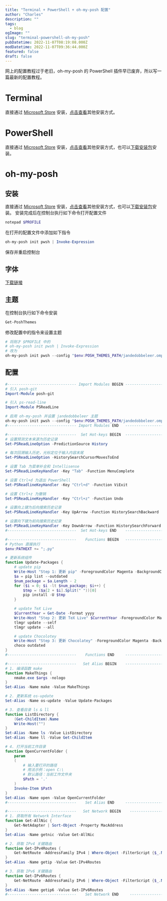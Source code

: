 ```yaml
---
title: "Terminal + PowerShell + oh-my-posh 配置"
author: "Charles"
description: ""
tags:
  - blog
ogImage: ""
slug: "terminal-powershell-oh-my-posh"
pubDatetime: 2022-11-07T08:19:08.000Z
modDatetime: 2022-11-07T09:36:44.000Z
featured: false
draft: false
---
```


网上的配置教程过于老旧，oh-my-posh 的 PowerShell 插件早已废弃，所以写一篇最新的配置教程。

# Terminal

直接通过 [Microsoft Store](https://apps.microsoft.com/store/detail/windows-terminal/9N0DX20HK701?hl=zh-cn&gl=cn) 安装，[点击查看](https://github.com/microsoft/terminal)其他安装方式。

# PowerShell

直接通过 [Microsoft Store](https://apps.microsoft.com/store/detail/powershell/9MZ1SNWT0N5D) 安装，[点击查看](https://learn.microsoft.com/zh-cn/powershell/scripting/install/installing-powershell-on-windows?view=powershell-7.2)其他安装方式，也可以[下载安装包](https://github.com/PowerShell/PowerShell)安装。

# oh-my-posh

## 安装

直接通过 [Microsoft Store](https://apps.microsoft.com/store/detail/ohmyposh/XP8K0HKJFRXGCK) 安装，[点击查看](https://ohmyposh.dev/docs/installation/windows)其他安装方式，也可以[下载安装包](https://github.com/JanDeDobbeleer/oh-my-posh/releases)安装。
安装完成后在控制台执行如下命令打开配置文件

```powershell
notepad $PROFILE
```

在打开的配置文件中添加如下指令

```powershell
oh-my-posh init pwsh | Invoke-Expression
```

保存并重启控制台

## 字体

[下载链接](https://www.nerdfonts.com/font-downloads)

## 主题

在控制台执行如下命令安装

```powershell
Get-PoshThemes
```

修改配置中的指令来设置主题

```powershell
# 将刚才 $PROFILE 中的
# oh-my-posh init pwsh | Invoke-Expression
# 改为
oh-my-posh init pwsh --config "$env:POSH_THEMES_PATH/jandedobbeleer.omp.json" | Invoke-Expression
```

## 配置

```powershell
#------------------------------- Import Modules BEGIN -------------------------------
# 引入 posh-git
Import-Module posh-git

# 引入 ps-read-line
Import-Module PSReadLine

# 启用 oh-my-posh 并设置 jandedobbeleer 主题
oh-my-posh init pwsh --config "$env:POSH_THEMES_PATH/jandedobbeleer.omp.json" | Invoke-Expression
#------------------------------- Import Modules END   -------------------------------

#-------------------------------  Set Hot-keys BEGIN  -------------------------------
# 设置预测文本来源为历史记录
Set-PSReadLineOption -PredictionSource History

# 每次回溯输入历史，光标定位于输入内容末尾
Set-PSReadLineOption -HistorySearchCursorMovesToEnd

# 设置 Tab 为菜单补全和 Intellisense
Set-PSReadLineKeyHandler -Key "Tab" -Function MenuComplete

# 设置 Ctrl+d 为退出 PowerShell
Set-PSReadlineKeyHandler -Key "Ctrl+d" -Function ViExit

# 设置 Ctrl+z 为撤销
Set-PSReadLineKeyHandler -Key "Ctrl+z" -Function Undo

# 设置向上键为后向搜索历史记录
Set-PSReadLineKeyHandler -Key UpArrow -Function HistorySearchBackward

# 设置向下键为前向搜索历史纪录
Set-PSReadLineKeyHandler -Key DownArrow -Function HistorySearchForward
#-------------------------------  Set Hot-keys END    -------------------------------

#-------------------------------    Functions BEGIN   -------------------------------
# Python 直接执行
$env:PATHEXT += ";.py"

# 更新系统组件
function Update-Packages {
	# update pip
	Write-Host "Step 1: 更新 pip" -ForegroundColor Magenta -BackgroundColor Cyan
	$a = pip list --outdated
	$num_package = $a.Length - 2
	for ($i = 0; $i -lt $num_package; $i++) {
		$tmp = ($a[2 + $i].Split(" "))[0]
		pip install -U $tmp
	}

	# update TeX Live
	$CurrentYear = Get-Date -Format yyyy
	Write-Host "Step 2: 更新 TeX Live" $CurrentYear -ForegroundColor Magenta -BackgroundColor Cyan
	tlmgr update --self
	tlmgr update --all

	# update Chocolotey
	Write-Host "Step 3: 更新 Chocolatey" -ForegroundColor Magenta -BackgroundColor Cyan
	choco outdated
}
#-------------------------------    Functions END     -------------------------------

#-------------------------------   Set Alias BEGIN    -------------------------------
# 1. 编译函数 make
function MakeThings {
	nmake.exe $args -nologo
}
Set-Alias -Name make -Value MakeThings

# 2. 更新系统 os-update
Set-Alias -Name os-update -Value Update-Packages

# 3. 查看目录 ls & ll
function ListDirectory {
	(Get-ChildItem).Name
	Write-Host("")
}
Set-Alias -Name ls -Value ListDirectory
Set-Alias -Name ll -Value Get-ChildItem

# 4. 打开当前工作目录
function OpenCurrentFolder {
	param
	(
		# 输入要打开的路径
		# 用法示例：open C:\
		# 默认路径：当前工作文件夹
		$Path = '.'
	)
	Invoke-Item $Path
}
Set-Alias -Name open -Value OpenCurrentFolder
#-------------------------------    Set Alias END     -------------------------------

#-------------------------------   Set Network BEGIN    -------------------------------
# 1. 获取所有 Network Interface
function Get-AllNic {
	Get-NetAdapter | Sort-Object -Property MacAddress
}
Set-Alias -Name getnic -Value Get-AllNic

# 2. 获取 IPv4 关键路由
function Get-IPv4Routes {
	Get-NetRoute -AddressFamily IPv4 | Where-Object -FilterScript {$_.NextHop -ne '0.0.0.0'}
}
Set-Alias -Name getip -Value Get-IPv4Routes

# 3. 获取 IPv6 关键路由
function Get-IPv6Routes {
	Get-NetRoute -AddressFamily IPv6 | Where-Object -FilterScript {$_.NextHop -ne '::'}
}
Set-Alias -Name getip6 -Value Get-IPv6Routes
#-------------------------------    Set Network END     -------------------------------
```
